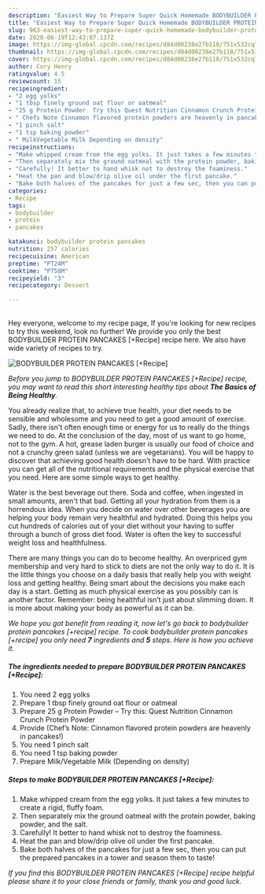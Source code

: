 ```yaml
---
description: "Easiest Way to Prepare Super Quick Homemade BODYBUILDER PROTEIN PANCAKES [+Recipe]"
title: "Easiest Way to Prepare Super Quick Homemade BODYBUILDER PROTEIN PANCAKES [+Recipe]"
slug: 963-easiest-way-to-prepare-super-quick-homemade-bodybuilder-protein-pancakes-recipe
date: 2020-06-19T12:43:07.137Z
image: https://img-global.cpcdn.com/recipes/d84d00238e27b118/751x532cq70/bodybuilder-protein-pancakes-recipe-recipe-main-photo.jpg
thumbnail: https://img-global.cpcdn.com/recipes/d84d00238e27b118/751x532cq70/bodybuilder-protein-pancakes-recipe-recipe-main-photo.jpg
cover: https://img-global.cpcdn.com/recipes/d84d00238e27b118/751x532cq70/bodybuilder-protein-pancakes-recipe-recipe-main-photo.jpg
author: Cory Henry
ratingvalue: 4.5
reviewcount: 15
recipeingredient:
- "2 egg yolks"
- "1 tbsp finely ground oat flour or oatmeal"
- "25 g Protein Powder  Try this Quest Nutrition Cinnamon Crunch Protein Powder"
- " Chefs Note Cinnamon flavored protein powders are heavenly in pancakes"
- "1 pinch salt"
- "1 tsp baking powder"
- " MilkVegetable Milk Depending on density"
recipeinstructions:
- "Make whipped cream from the egg yolks. It just takes a few minutes to create a rigid, fluffy foam."
- "Then separately mix the ground oatmeal with the protein powder, baking powder, and the salt."
- "Carefully! It better to hand whisk not to destroy the foaminess."
- "Heat the pan and blow/drip olive oil under the first pancake."
- "Bake both halves of the pancakes for just a few sec, then you can put the prepared pancakes in a tower and season them to taste!"
categories:
- Recipe
tags:
- bodybuilder
- protein
- pancakes

katakunci: bodybuilder protein pancakes 
nutrition: 257 calories
recipecuisine: American
preptime: "PT24M"
cooktime: "PT58M"
recipeyield: "3"
recipecategory: Dessert

---
```

<br>
Hey everyone, welcome to my recipe page, If you're looking for new recipes to try this weekend, look no further! We provide you only the best BODYBUILDER PROTEIN PANCAKES [+Recipe] recipe here. We also have wide variety of recipes to try.
<br>


![BODYBUILDER PROTEIN PANCAKES [+Recipe]](https://img-global.cpcdn.com/recipes/d84d00238e27b118/751x532cq70/bodybuilder-protein-pancakes-recipe-recipe-main-photo.jpg)

<i>Before you jump to BODYBUILDER PROTEIN PANCAKES [+Recipe] recipe, you may want to read this short interesting healthy tips about <strong>The Basics of Being Healthy</strong>.</i>

You already realize that, to achieve true health, your diet needs to be sensible and wholesome and you need to get a good amount of exercise. Sadly, there isn't often enough time or energy for us to really do the things we need to do. At the conclusion of the day, most of us want to go home, not to the gym. A hot, grease laden burger is usually our food of choice and not a crunchy green salad (unless we are vegetarians). You will be happy to discover that achieving good health doesn't have to be hard. With practice you can get all of the nutritional requirements and the physical exercise that you need. Here are some simple ways to get healthy.

Water is the best beverage out there. Soda and coffee, when ingested in small amounts, aren't that bad. Getting all your hydration from them is a horrendous idea. When you decide on water over other beverages you are helping your body remain very healthful and hydrated. Doing this helps you cut hundreds of calories out of your diet without your having to suffer through a bunch of gross diet food. Water is often the key to successful weight loss and healthfulness.

There are many things you can do to become healthy. An overpriced gym membership and very hard to stick to diets are not the only way to do it. It is the little things you choose on a daily basis that really help you with weight loss and getting healthy. Being smart about the decisions you make each day is a start. Getting as much physical exercise as you possibly can is another factor. Remember: being healthful isn’t just about slimming down. It is more about making your body as powerful as it can be. 


<i>We hope you got benefit from reading it, now let's go back to bodybuilder protein pancakes [+recipe] recipe. To cook bodybuilder protein pancakes [+recipe] you only need <strong>7</strong> ingredients and <strong>5</strong> steps. Here is how you achieve it.
</i>

##### The ingredients needed to prepare BODYBUILDER PROTEIN PANCAKES [+Recipe]:

1. You need 2 egg yolks
1. Prepare 1 tbsp finely ground oat flour or oatmeal
1. Prepare 25 g Protein Powder – Try this: Quest Nutrition Cinnamon Crunch Protein Powder
1. Provide  (Chef’s Note: Cinnamon flavored protein powders are heavenly in pancakes!)
1. You need 1 pinch salt
1. You need 1 tsp baking powder
1. Prepare  Milk/Vegetable Milk (Depending on density)


##### Steps to make BODYBUILDER PROTEIN PANCAKES [+Recipe]:

1. Make whipped cream from the egg yolks. It just takes a few minutes to create a rigid, fluffy foam.
1. Then separately mix the ground oatmeal with the protein powder, baking powder, and the salt.
1. Carefully! It better to hand whisk not to destroy the foaminess.
1. Heat the pan and blow/drip olive oil under the first pancake.
1. Bake both halves of the pancakes for just a few sec, then you can put the prepared pancakes in a tower and season them to taste!


<i>If you find this BODYBUILDER PROTEIN PANCAKES [+Recipe] recipe helpful please share it to your close friends or family, thank you and good luck.</i>
